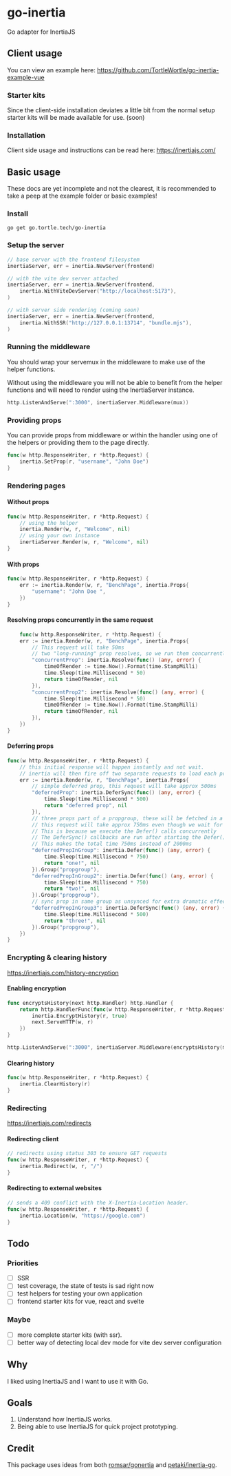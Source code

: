 # go-inertia
Go adapter for InertiaJS

## Client usage
You can view an example here: https://github.com/TortleWortle/go-inertia-example-vue

### Starter kits
Since the client-side installation deviates a little bit from the normal setup starter kits will be made available for use.
(soon)

### Installation
Client side usage and instructions can be read here: https://inertiajs.com/

## Basic usage
These docs are yet incomplete and not the clearest, it is recommended to take a peep at the example folder or basic examples!
### Install
`go get go.tortle.tech/go-inertia`

### Setup the server
```go
// base server with the frontend filesystem
inertiaServer, err = inertia.NewServer(frontend)

// with the vite dev server attached
inertiaServer, err = inertia.NewServer(frontend,
    inertia.WithViteDevServer("http://localhost:5173"),
)

// with server side rendering (coming soon)
inertiaServer, err = inertia.NewServer(frontend,
    inertia.WithSSR("http://127.0.0.1:13714", "bundle.mjs"),
)
```

### Running the middleware
You should wrap your servemux in the middleware to make use of the helper functions.

Without using the middleware you will not be able to benefit from the helper functions and will need to render using the InertiaServer instance.
```go
http.ListenAndServe(":3000", inertiaServer.Middleware(mux))
```
### Providing props
You can provide props from middleware or within the handler using one of the helpers or providing them to the page directly.

```go
func(w http.ResponseWriter, r *http.Request) {
    inertia.SetProp(r, "username", "John Doe")
}
```

### Rendering pages
#### Without props
```go
func(w http.ResponseWriter, r *http.Request) {
	// using the helper
    inertia.Render(w, r, "Welcome", nil)
	// using your own instance
    inertiaServer.Render(w, r, "Welcome", nil)
}
```
#### With props
```go
func(w http.ResponseWriter, r *http.Request) {
    err := inertia.Render(w, r, "BenchPage", inertia.Props{
        "username": "John Doe ",
    })
}
```

#### Resolving props concurrently in the same request
```go
    func(w http.ResponseWriter, r *http.Request) {
    err := inertia.Render(w, r, "BenchPage", inertia.Props{
        // This request will take 50ms
        // two "long-running" prop resolves, so we run them concurrently
        "concurrentProp": inertia.Resolve(func() (any, error) {
            timeOfRender := time.Now().Format(time.StampMilli)
            time.Sleep(time.Millisecond * 50)
            return timeOfRender, nil
        }),
        "concurrentProp2": inertia.Resolve(func() (any, error) {
            time.Sleep(time.Millisecond * 50)
            timeOfRender := time.Now().Format(time.StampMilli)
            return timeOfRender, nil
        }),
    })
}
```

#### Deferring props
```go
func(w http.ResponseWriter, r *http.Request) {
	// this initial response will happen instantly and not wait.
	// inertia will then fire off two separate requests to load each prop group.
    err := inertia.Render(w, r, "BenchPage", inertia.Props{
        // simple deferred prop, this request will take approx 500ms
        "deferredProp": inertia.DeferSync(func() (any, error) {
            time.Sleep(time.Millisecond * 500)
            return "deferred prop", nil
        }),
        // three props part of a propgroup, these will be fetched in a separate request from the other deferred prop.
        // this request will take approx 750ms even though we wait for a total of 2000ms
        // This is because we execute the Defer() calls concurrently
        // The DeferSync() callbacks are run after starting the Defer() callbacks
        // This makes the total time 750ms instead of 2000ms
        "deferredPropInGroup": inertia.Defer(func() (any, error) {
            time.Sleep(time.Millisecond * 750)
            return "one!", nil
        }).Group("propgroup"),
        "deferredPropInGroup2": inertia.Defer(func() (any, error) {
            time.Sleep(time.Millisecond * 750)
            return "two!", nil
        }).Group("propgroup"),
        // sync prop in same group as unsynced for extra dramatic effect
        "deferredPropInGroup3": inertia.DeferSync(func() (any, error) {
            time.Sleep(time.Millisecond * 500)
            return "three!", nil
        }).Group("propgroup"),
    })
}
```

### Encrypting & clearing history
https://inertiajs.com/history-encryption

#### Enabling encryption
```go
func encryptsHistory(next http.Handler) http.Handler {
	return http.HandlerFunc(func(w http.ResponseWriter, r *http.Request) {
		inertia.EncryptHistory(r, true)
		next.ServeHTTP(w, r)
	})
}

http.ListenAndServe(":3000", inertiaServer.Middleware(encryptsHistory(mux)))
```

#### Clearing history
```go
func(w http.ResponseWriter, r *http.Request) {
    inertia.ClearHistory(r)
}
```

### Redirecting
https://inertiajs.com/redirects

#### Redirecting client
```go
// redirects using status 303 to ensure GET requests
func(w http.ResponseWriter, r *http.Request) {
    inertia.Redirect(w, r, "/")
}
```
#### Redirecting to external websites
```go
// sends a 409 conflict with the X-Inertia-Location header.
func(w http.ResponseWriter, r *http.Request) {
    inertia.Location(w, "https://google.com")
}
```

## Todo
### Priorities
- [ ] SSR
- [ ] test coverage, the state of tests is sad right now
- [ ] test helpers for testing your own application
- [ ] frontend starter kits for vue, react and svelte
### Maybe
- [ ] more complete starter kits (with ssr).
- [ ] better way of detecting local dev mode for vite dev server configuration

## Why
I liked using InertiaJS and I want to use it with Go.

## Goals
1. Understand how InertiaJS works.
2. Being able to use InertiaJS for quick project prototyping.

## Credit
This package uses ideas from both [romsar/gonertia](https://github.com/romsar/gonertia) and [petaki/inertia-go](https://github.com/petaki/inertia-go).
